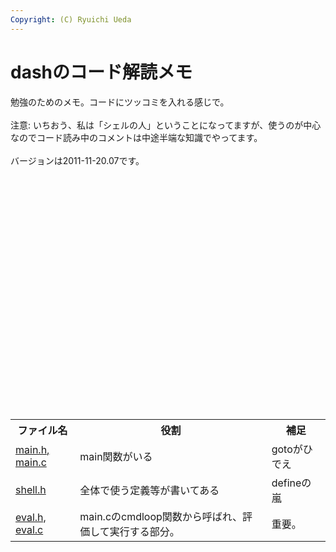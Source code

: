 ```yaml
---
Copyright: (C) Ryuichi Ueda
---
```


# dashのコード解読メモ
勉強のためのメモ。コードにツッコミを入れる感じで。<br />
<br />
注意: いちおう、私は「シェルの人」ということになってますが、使うのが中心なのでコード読み中のコメントは中途半端な知識でやってます。<br />
<br />
バージョンは2011-11-20.07です。<br />
<br />
<table><br />
 <tr><br />
 <th>ファイル名</th><br />
 <th>役割</th><br />
 <th>補足</th><br />
 </tr><br />
 <tr><br />
 <td><a href="http://blog.ueda.asia/?page_id=4223">main.h, main.c</a></td><br />
 <td>main関数がいる</td><br />
 <td>gotoがひでえ</td><br />
 </tr><br />
 <tr><br />
 <td><a href="http://blog.ueda.asia/?page_id=4276">shell.h</a></td><br />
 <td>全体で使う定義等が書いてある</td><br />
 <td>defineの嵐</td><br />
 </tr><br />
 <tr><br />
 <td><a href="http://blog.ueda.asia/?page_id=4346" title="dash/src/eval.h, eval.c">eval.h, eval.c</a></td><br />
 <td>main.cのcmdloop関数から呼ばれ、評価して実行する部分。</td><br />
 <td>重要。</td><br />
 </tr><br />
</table>
